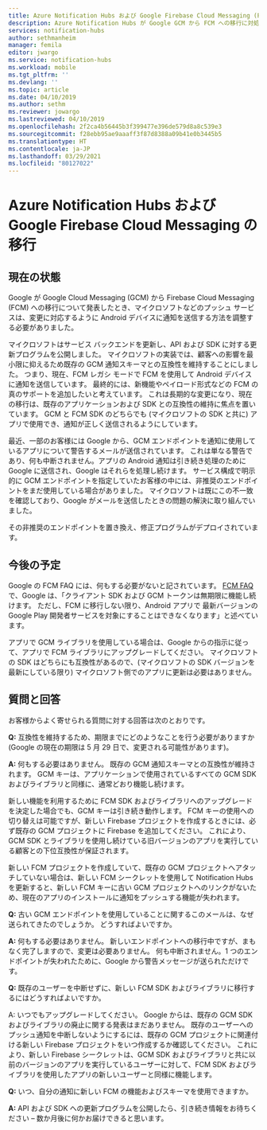 ```yaml
---
title: Azure Notification Hubs および Google Firebase Cloud Messaging (FCM) の移行
description: Azure Notification Hubs が Google GCM から FCM への移行に対処する方法について説明します。
services: notification-hubs
author: sethmanheim
manager: femila
editor: jwargo
ms.service: notification-hubs
ms.workload: mobile
ms.tgt_pltfrm: ''
ms.devlang: ''
ms.topic: article
ms.date: 04/10/2019
ms.author: sethm
ms.reviewer: jowargo
ms.lastreviewed: 04/10/2019
ms.openlocfilehash: 2f2ca4b56445b3f399477e396de579d8a8c539e3
ms.sourcegitcommit: f28ebb95ae9aaaff3f87d8388a09b41e0b3445b5
ms.translationtype: HT
ms.contentlocale: ja-JP
ms.lasthandoff: 03/29/2021
ms.locfileid: "80127022"
---
```

# <a name="azure-notification-hubs-and-google-firebase-cloud-messaging-migration"></a>Azure Notification Hubs および Google Firebase Cloud Messaging の移行

## <a name="current-state"></a>現在の状態

Google が Google Cloud Messaging (GCM) から Firebase Cloud Messaging (FCM) への移行について発表したとき、マイクロソフトなどのプッシュ サービスは、変更に対応するように Android デバイスに通知を送信する方法を調整する必要がありました。

マイクロソフトはサービス バックエンドを更新し、API および SDK に対する更新プログラムを公開しました。 マイクロソフトの実装では、顧客への影響を最小限に抑えるため既存の GCM 通知スキーマとの互換性を維持することにしました。 つまり、現在、FCM レガシ モードで FCM を使用して Android デバイスに通知を送信しています。 最終的には、新機能やペイロード形式などの FCM の真のサポートを追加したいと考えています。 これは長期的な変更になり、現在の移行は、既存のアプリケーションおよび SDK との互換性の維持に焦点を置いています。 GCM と FCM SDK のどちらでも (マイクロソフトの SDK と共に) アプリで使用でき、通知が正しく送信されるようにしています。

最近、一部のお客様には Google から、GCM エンドポイントを通知に使用しているアプリについて警告するメールが送信されています。 これは単なる警告であり、何も中断されません。アプリの Android 通知は引き続き処理のために Google に送信され、Google はそれらを処理し続けます。 サービス構成で明示的に GCM エンドポイントを指定していたお客様の中には、非推奨のエンドポイントをまだ使用している場合がありました。 マイクロソフトは既にこの不一致を確認しており、Google がメールを送信したときの問題の解決に取り組んでいました。

その非推奨のエンドポイントを置き換え、修正プログラムがデプロイされています。

## <a name="going-forward"></a>今後の予定

Google の FCM FAQ には、何もする必要がないと記されています。 [FCM FAQ](https://developers.google.com/cloud-messaging/faq) で、Google は、「クライアント SDK および GCM トークンは無期限に機能し続けます。 ただし、FCM に移行しない限り、Android アプリで 最新バージョンの Google Play 開発者サービスを対象にすることはできなくなります」と述べています。

アプリで GCM ライブラリを使用している場合は、Google からの指示に従って、アプリで FCM ライブラリにアップグレードしてください。 マイクロソフトの SDK はどちらにも互換性があるので、(マイクロソフトの SDK バージョンを最新にしている限り) マイクロソフト側でのアプリに更新は必要はありません。

## <a name="questions-and-answers"></a>質問と回答

お客様からよく寄せられる質問に対する回答は次のとおりです。

**Q:** 互換性を維持するため、期限までにどのようなことを行う必要がありますか (Google の現在の期限は 5 月 29 日で、変更される可能性があります)。

**A:** 何もする必要はありません。 既存の GCM 通知スキーマとの互換性が維持されます。 GCM キーは、アプリケーションで使用されているすべての GCM SDK およびライブラリと同様に、通常どおり機能し続けます。

新しい機能を利用するために FCM SDK およびライブラリへのアップグレードを決定した場合でも、GCM キーは引き続き動作します。 FCM キーの使用への切り替えは可能ですが、新しい Firebase プロジェクトを作成するときには、必ず既存の GCM プロジェクトに Firebase を追加してください。 これにより、GCM SDK とライブラリを使用し続けている旧バージョンのアプリを実行している顧客との下位互換性が保証されます。

新しい FCM プロジェクトを作成していて、既存の GCM プロジェクトへアタッチしていない場合は、新しい FCM シークレットを使用して Notification Hubs を更新すると、新しい FCM キーに古い GCM プロジェクトへのリンクがないため、現在のアプリのインストールに通知をプッシュする機能が失われます。

**Q:** 古い GCM エンドポイントを使用していることに関するこのメールは、なぜ送られてきたのでしょうか。 どうすればよいですか。

**A:** 何もする必要はありません。 新しいエンドポイントへの移行中ですが、まもなく完了しますので、変更は必要ありません。 何も中断されません。1 つのエンドポイントが失われたために、Google から警告メッセージが送られただけです。

**Q:** 既存のユーザーを中断せずに、新しい FCM SDK およびライブラリに移行するにはどうすればよいですか。

A: いつでもアップグレードしてください。 Google からは、既存の GCM SDK およびライブラリの廃止に関する発表はまだありません。 既存のユーザーへのプッシュ通知を中断しないようにするには、既存の GCM プロジェクトに関連付ける新しい Firebase プロジェクトをいつ作成するか確認してください。 これにより、新しい Firebase シークレットは、GCM SDK およびライブラリと共に以前のバージョンのアプリを実行しているユーザーに対して、FCM SDK およびライブラリを使用したアプリの新しいユーザーと同様に機能します。

**Q:** いつ、自分の通知に新しい FCM の機能およびスキーマを使用できますか。

**A:** API および SDK への更新プログラムを公開したら、引き続き情報をお待ちください – 数か月後に何かお届けできると思います。
